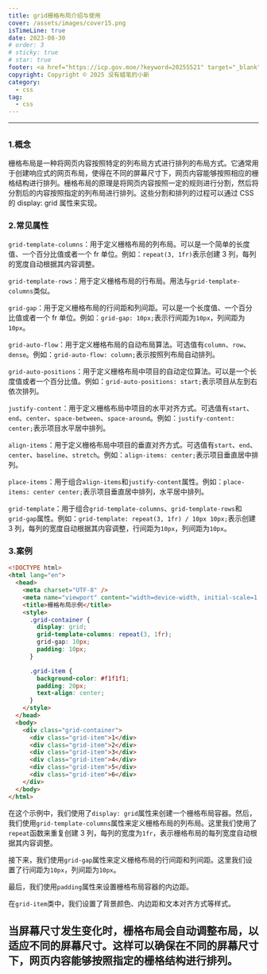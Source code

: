```yaml
---
title: grid栅格布局介绍与使用
cover: /assets/images/cover15.png
isTimeLine: true
date: 2023-08-30
# order: 3
# sticky: true
# star: true
footer: <a href="https://icp.gov.moe/?keyword=20255521" target="_blank">萌 ICP 备 20255521 号</a>
copyright: Copyright © 2025 没有蜡笔的小新
category:
  - css
tag:
  - css
---
```


---

##

### 1.概念

栅格布局是一种将网页内容按照特定的列布局方式进行排列的布局方式。它通常用于创建响应式的网页布局，使得在不同的屏幕尺寸下，网页内容能够按照相应的栅格结构进行排列。栅格布局的原理是将网页内容按照一定的规则进行分割，然后将分割后的内容按照指定的列布局进行排列。这些分割和排列的过程可以通过 CSS 的 display: grid 属性来实现。

### 2.常见属性

`grid-template-columns`：用于定义栅格布局的列布局。可以是一个简单的长度值、一个百分比值或者一个 fr 单位。例如：`repeat(3, 1fr)`表示创建 3 列，每列的宽度自动根据其内容调整。

`grid-template-rows`：用于定义栅格布局的行布局。用法与`grid-template-columns`类似。

`grid-gap`：用于定义栅格布局的行间距和列间距。可以是一个长度值、一个百分比值或者一个 fr 单位。例如：`grid-gap: 10px;`表示行间距为`10px`，列间距为`10px`。

`grid-auto-flow`：用于定义栅格布局的自动布局算法。可选值有`column`、`row`、`dense`。例如：`grid-auto-flow: column;`表示按照列布局自动排列。

`grid-auto-positions`：用于定义栅格布局中项目的自动定位算法。可以是一个长度值或者一个百分比值。例如：`grid-auto-positions: start;`表示项目从左到右依次排列。

`justify-content`：用于定义栅格布局中项目的水平对齐方式。可选值有`start`、`end`、`center`、`space-between`、`space-around`。例如：`justify-content: center;`表示项目水平居中排列。

`align-items`：用于定义栅格布局中项目的垂直对齐方式。可选值有`start`、`end`、`center`、`baseline`、`stretch`。例如：`align-items: center;`表示项目垂直居中排列。

`place-items`：用于组合`align-items`和`justify-content`属性。例如：`place-items: center center;`表示项目垂直居中排列，水平居中排列。

`grid-template`：用于组合`grid-template-columns`、`grid-template-rows`和`grid-gap`属性。例如：`grid-template: repeat(3, 1fr) / 10px 10px;`表示创建 3 列，每列的宽度自动根据其内容调整，行间距为`10px`，列间距为`10px`。

### 3.案例

```html
<!DOCTYPE html>
<html lang="en">
  <head>
    <meta charset="UTF-8" />
    <meta name="viewport" content="width=device-width, initial-scale=1.0" />
    <title>栅格布局示例</title>
    <style>
      .grid-container {
        display: grid;
        grid-template-columns: repeat(3, 1fr);
        grid-gap: 10px;
        padding: 10px;
      }

      .grid-item {
        background-color: #f1f1f1;
        padding: 20px;
        text-align: center;
      }
    </style>
  </head>
  <body>
    <div class="grid-container">
      <div class="grid-item">1</div>
      <div class="grid-item">2</div>
      <div class="grid-item">3</div>
      <div class="grid-item">4</div>
      <div class="grid-item">5</div>
      <div class="grid-item">6</div>
    </div>
  </body>
</html>
```

在这个示例中，我们使用了`display: grid`属性来创建一个栅格布局容器。然后，我们使用`grid-template-columns`属性来定义栅格布局的列布局。这里我们使用了`repeat`函数来重复创建 3 列，每列的宽度为`1fr`，表示栅格布局的每列宽度自动根据其内容调整。

接下来，我们使用`grid-gap`属性来定义栅格布局的行间距和列间距。这里我们设置了行间距为`10px`，列间距为`10px`。

最后，我们使用`padding`属性来设置栅格布局容器的内边距。

在`grid-item`类中，我们设置了背景颜色、内边距和文本对齐方式等样式。

## 当屏幕尺寸发生变化时，栅格布局会自动调整布局，以适应不同的屏幕尺寸。这样可以确保在不同的屏幕尺寸下，网页内容能够按照指定的栅格结构进行排列。
